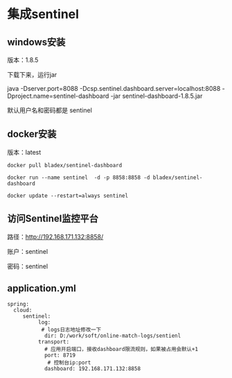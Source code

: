# 集成sentinel



## windows安装

版本：1.8.5

下载下来，运行jar

java -Dserver.port=8088 -Dcsp.sentinel.dashboard.server=localhost:8088 -Dproject.name=sentinel-dashboard -jar sentinel-dashboard-1.8.5.jar


默认用户名和密码都是 sentinel

## docker安装

版本：latest

    docker pull bladex/sentinel-dashboard
    
    docker run --name sentinel  -d -p 8858:8858 -d bladex/sentinel-dashboard
    
    docker update --restart=always sentinel
    
    
## 访问Sentinel监控平台

路径：http://192.168.171.132:8858/

账户：sentinel

密码：sentinel

## application.yml
    
    spring:
      cloud:  
         sentinel:
              log:
               # logs日志地址修改一下
                dir: D:/work/soft/online-match-logs/sentienl
              transport:
                # 应用开启端口，接收dashboard限流规则，如果被占用会默认+1
                port: 8719
                 # 控制台ip:port
                dashboard: 192.168.171.132:8858  